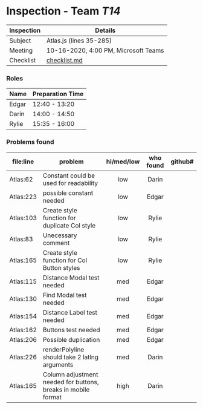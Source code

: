 # Inspection - Team *T14* 
 
| Inspection | Details |
| ----- | ----- |
| Subject | Atlas.js (lines 35-285) |
| Meeting | 10-16-2020, 4:00 PM, Microsoft Teams |
| Checklist | [checklist.md](https://github.com/csucs314f20/t14/blob/master/reports/checklist.md) |

### Roles

| Name | Preparation Time |
| ---- | ---- |
| Edgar | 12:40 - 13:20 |
| Darin | 14:00 - 14:50 |
| Rylie | 15:35 - 16:00 |

### Problems found

| file:line | problem | hi/med/low | who found | github#  |
| --- | --- | :---: | :---: | --- |
| Atlas:62 | Constant could be used for readability | low | Darin | |
| Atlas:223 | possible constant needed | low | Edgar |  |
| Atlas:103 | Create style function for duplicate Col style | low | Rylie | |
| Atlas:83 | Unecessary comment | low | Rylie | |
| Atlas:165 | Create style function for Col Button styles| low | Rylie | |
| Atlas:115 | Distance Modal test needed | med | Edgar | |
| Atlas:130 | Find Modal test needed | med | Edgar | |
| Atlas:154 | Distance Label test needed | med | Edgar | |
| Atlas:162 | Buttons test needed | med | Edgar | |
| Atlas:206 | Possible duplication | med | Edgar | |
| Atlas:226 | renderPolyline should take 2 latlng arguments | med | Darin | |
| Atlas:165 | Column adjustment needed for buttons, breaks in mobile format | high | Darin | |

